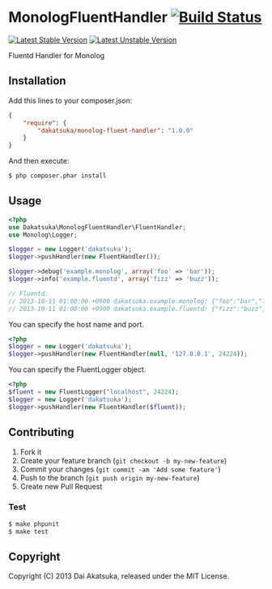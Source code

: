 # MonologFluentHandler [![Build Status](https://travis-ci.org/dakatsuka/MonologFluentHandler.png?branch=master)](https://travis-ci.org/dakatsuka/MonologFluentHandler)

[![Latest Stable Version](https://poser.pugx.org/dakatsuka/monolog-fluent-handler/v/stable.png)](https://packagist.org/packages/dakatsuka/monolog-fluent-handler)
[![Latest Unstable Version](https://poser.pugx.org/dakatsuka/monolog-fluent-handler/v/unstable.png)](https://packagist.org/packages/dakatsuka/monolog-fluent-handler)

Fluentd Handler for Monolog

## Installation

Add this lines to your composer.json:

```json
{
    "require": {
        "dakatsuka/monolog-fluent-handler": "1.0.0"
    }
}
```

And then execute:

```bash
$ php composer.phar install
```

## Usage

```php
<?php
use Dakatsuka\MonologFluentHandler\FluentHandler;
use Monolog\Logger;

$logger = new Logger('dakatsuka');
$logger->pushHandler(new FluentHandler());

$logger->debug('example.monolog', array('foo' => 'bar'));
$logger->info('example.fluentd', array('fizz' => 'buzz'));

// Fluentd:
// 2013-10-11 01:00:00 +0900 dakatsuka.example.monolog: {"foo":"bar","level":"DEBUG"}
// 2013-10-11 01:00:00 +0900 dakatsuka.example.fluentd: {"fizz":"buzz","level":"INFO"}
```

You can specify the host name and port.
```php
<?php
$logger = new Logger('dakatsuka');
$logger->pushHandler(new FluentHandler(null, '127.0.0.1', 24224));
```

You can specify the FluentLogger object.
```php
<?php
$fluent = new FluentLogger("localhost", 24224);
$logger = new Logger('dakatsuka');
$logger->pushHandler(new FluentHandler($fluent));
```

## Contributing

1. Fork it
2. Create your feature branch (`git checkout -b my-new-feature`)
3. Commit your changes (`git commit -am 'Add some feature'`)
4. Push to the branch (`git push origin my-new-feature`)
5. Create new Pull Request

### Test

```bash
$ make phpunit
$ make test
```

## Copyright

Copyright (C) 2013 Dai Akatsuka, released under the MIT License.
